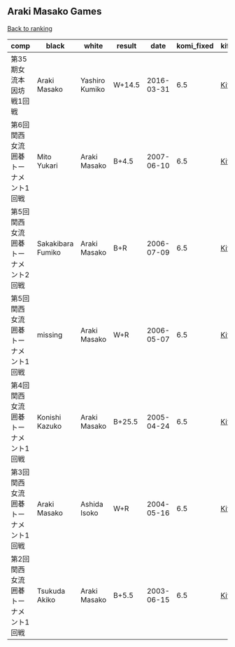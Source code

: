 ## Araki Masako Games

[Back to ranking](index.md)




| **comp** | **black** | **white** | **result** | **date** | **komi_fixed** | **kifu** | 
| --- | --- | --- | --- | --- | --- | --- |
| 第35期女流本因坊戦1回戦 | Araki Masako | Yashiro Kumiko | W+14.5 | 2016-03-31 | 6.5 | [Kifu](https://kifudepot.net/kifucontents.php?id=FLnwSu2lNKwXOelknMANgA%3D%3D) | 
| 第6回関西女流囲碁トーナメント1回戦 | Mito Yukari | Araki Masako | B+4.5 | 2007-06-10 | 6.5 | [Kifu](https://kifudepot.net/kifucontents.php?id=0%2BsgzFg%2FPrLd7DBu1VbIwg%3D%3D) | 
| 第5回関西女流囲碁トーナメント2回戦 | Sakakibara Fumiko | Araki Masako | B+R | 2006-07-09 | 6.5 | [Kifu](https://kifudepot.net/kifucontents.php?id=wQTt5C7nX4sa5yrjVnuOiA%3D%3D) | 
| 第5回関西女流囲碁トーナメント1回戦 | missing | Araki Masako | W+R | 2006-05-07 | 6.5 | [Kifu](https://kifudepot.net/kifucontents.php?id=mzD151fJejZqpsKjOkq3ww%3D%3D) | 
| 第4回関西女流囲碁トーナメント1回戦 | Konishi Kazuko | Araki Masako | B+25.5 | 2005-04-24 | 6.5 | [Kifu](https://kifudepot.net/kifucontents.php?id=JlrfeYeYKgO0cvIJJCm82Q%3D%3D) | 
| 第3回関西女流囲碁トーナメント1回戦 | Araki Masako | Ashida Isoko | W+R | 2004-05-16 | 6.5 | [Kifu](https://kifudepot.net/kifucontents.php?id=bPD7dBHwqwmNMthg%2B%2Bqqdg%3D%3D) | 
| 第2回関西女流囲碁トーナメント1回戦 | Tsukuda Akiko | Araki Masako | B+5.5 | 2003-06-15 | 6.5 | [Kifu](https://kifudepot.net/kifucontents.php?id=WrgZYEWvLNK%2FoaWWFLrsqA%3D%3D) |




